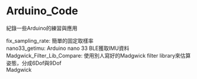 # Arduino_Code
紀錄一些Arduino的練習與應用

fix_sampling_rate: 簡單的固定取樣率 \
nano33_getimu: Arduino nano 33 BLE獲取IMU資料 \
Madgwick_Filter_Lib_Compare: 使用別人寫好的Madgwick filter library來估算姿態，分成6Dof與9Dof \
Madgwick
